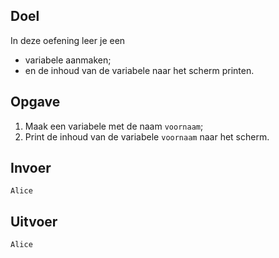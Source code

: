 ## Doel

In deze oefening leer je een 
* variabele aanmaken;
* en de inhoud van de variabele naar het scherm printen.

## Opgave

1. Maak een variabele met de naam `voornaam`;
2. Print de inhoud van de variabele `voornaam` naar het scherm.

## Invoer
```
Alice
```

## Uitvoer
```
Alice
```
